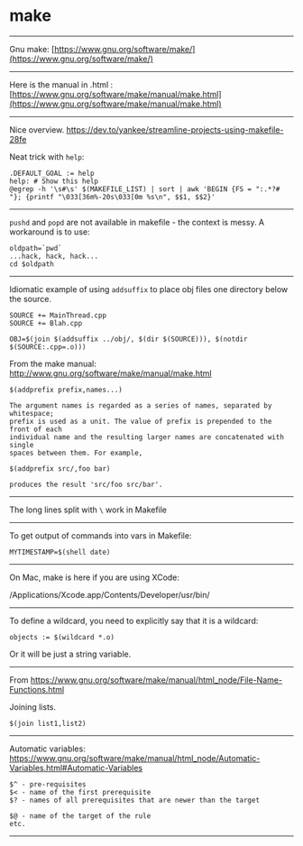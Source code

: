 # make

---

Gnu make: [https://www.gnu.org/software/make/](https://www.gnu.org/software/make/)

---

Here is the manual in .html : [https://www.gnu.org/software/make/manual/make.html](https://www.gnu.org/software/make/manual/make.html)

---

Nice overview.
https://dev.to/yankee/streamline-projects-using-makefile-28fe

Neat trick with `help`:

    .DEFAULT_GOAL := help 
    help: # Show this help
    @egrep -h '\s#\s' $(MAKEFILE_LIST) | sort | awk 'BEGIN {FS = ":.*?# "}; {printf "\033[36m%-20s\033[0m %s\n", $$1, $$2}'




---

`pushd` and `popd` are not available in makefile - the context is messy. A workaround is to use:

    oldpath=`pwd`
    ...hack, hack, hack...
    cd $oldpath

---

Idiomatic example of using `addsuffix` to place obj files one directory below the source.

    SOURCE += MainThread.cpp
    SOURCE += Blah.cpp

    OBJ=$(join $(addsuffix ../obj/, $(dir $(SOURCE))), $(notdir $(SOURCE:.cpp=.o)))

From the make manual: http://www.gnu.org/software/make/manual/make.html

    $(addprefix prefix,names...)

    The argument names is regarded as a series of names, separated by whitespace; 
    prefix is used as a unit. The value of prefix is prepended to the front of each 
    individual name and the resulting larger names are concatenated with single 
    spaces between them. For example,

    $(addprefix src/,foo bar)

    produces the result 'src/foo src/bar'. 

---

The long lines split with ```\``` work in Makefile

---

To get output of commands into vars in Makefile:

    MYTIMESTAMP=$(shell date)
    
---

On Mac, make is here if you are using XCode:

/Applications/Xcode.app/Contents/Developer/usr/bin/

---

To define a wildcard, you need to explicitly say that it is a wildcard:
    
    objects := $(wildcard *.o)

Or it will be just a string variable.

---

From https://www.gnu.org/software/make/manual/html_node/File-Name-Functions.html

Joining lists.

    $(join list1,list2)

---

Automatic variables:
https://www.gnu.org/software/make/manual/html_node/Automatic-Variables.html#Automatic-Variables

    $^ - pre-requisites
    $< - name of the first prerequisite
    $? - names of all prerequisites that are newer than the target
    
    $@ - name of the target of the rule
    etc.

---
